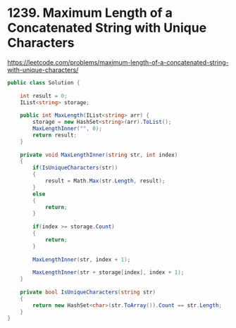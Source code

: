 # 1239. Maximum Length of a Concatenated String with Unique Characters

https://leetcode.com/problems/maximum-length-of-a-concatenated-string-with-unique-characters/

```c#
public class Solution {
    
    int result = 0;
    IList<string> storage;
    
    public int MaxLength(IList<string> arr) {
        storage = new HashSet<string>(arr).ToList();
        MaxLengthInner("", 0);
        return result;
    }
    
    private void MaxLengthInner(string str, int index)
    {
        if(IsUniqueCharacters(str))
        {
            result = Math.Max(str.Length, result);
        }
        else
        {
            return;
        }
        
        if(index >= storage.Count)
        {
            return;
        }
        
        MaxLengthInner(str, index + 1);
        
        MaxLengthInner(str + storage[index], index + 1);
    }
    
    private bool IsUniqueCharacters(string str)
    {
        return new HashSet<char>(str.ToArray()).Count == str.Length;
    }
}
```